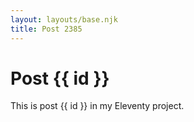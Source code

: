 ```yaml
---
layout: layouts/base.njk
title: Post 2385
---
```


# Post {{ id }}

This is post {{ id }} in my Eleventy project.
